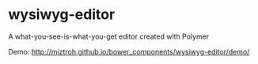 # wysiwyg-editor
A what-you-see-is-what-you-get editor created with Polymer

Demo: http://miztroh.github.io/bower_components/wysiwyg-editor/demo/
